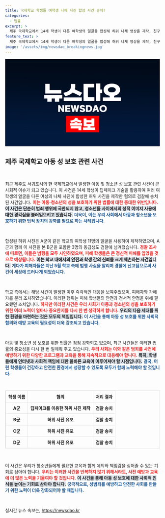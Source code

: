 ```yaml
---
title: 국제학교 학생들 여학생 나체 사진 합성 사건 송치!
categories:
  - 법률
excerpt: >
  제주 국제학교에서 14세 학생이 다른 여학생의 얼굴을 합성해 허위 나체 영상을 제작, 친구들과 공유한 사건이 발생했습니다. 경찰은 관련 학생들을 검찰에 송치하며, 심각한 아동 성 보호 법 위반 혐의로 조사 중입니다.
feature_text: >
  제주 국제학교에서 14세 학생이 다른 여학생의 얼굴을 합성해 허위 나체 영상을 제작, 친구들과 공유한 사건이 발생했습니다. 경찰은 관련 학생들을 검찰에 송치하며, 심각한 아동 성 보호 법 위반 혐의로 조사 중입니다.
image: '/assets/img/newsdao_breakingnews.jpg'
---
```


<p><img src="/assets/img/newsdao_breakingnews.jpg" alt="bookingtag 속보" /></p>

<h2 data-ke-size="size26">제주 국제학교 아동 성 보호 관련 사건</h2>

<p data-ke-size="size16">&nbsp;</p>

<p>최근 제주도 서귀포시의 한 국제학교에서 발생한 아동 및 청소년 성 보호 관련 사건이 큰 사회적 이슈가 되고 있습니다. 이 사건은 14세 학생이 딥페이크 기술을 활용하여 여러 여학생의 얼굴을 다른 여성의 나체 사진에 합성한 허위 사진을 제작한 혐의로 검찰에 송치된 사건입니다. <b><span style="color: #ee2323;">이는 아동·청소년의 성을 보호하기 위한 법률에 대한 중대한 위반입니다.</span></b> <b><span style="background-color: #21538527;">이 사건은 단순히 범죄 행위에 국한되지 않고, 청소년들 사이에서의 성적 이미지 사용에 대한 경각심을 불러일으키고 있습니다.</span></b> <b><span style="color: #1a5490;">더욱이, 이는 우리 사회에서 아동과 청소년을 보호하기 위한 법적 장치의 강화를 필요로 하는 사례입니다.</span></b></p>

<p data-ke-size="size16">&nbsp;</p>

<p>합성된 허위 사진은 A군이 같은 학교의 여학생 11명의 얼굴을 사용하여 제작하였으며, A군과 함께 이 사진을 본 B군을 포함한 3명의 동급생도 검찰에 넘겨졌습니다. <b><span style="color: #ee2323;">경찰 조사에 따르면, 이들은 범행을 모두 시인하였으며, 피해 학생들은 큰 정신적 피해를 입었을 것으로 예상됩니다.</span></b> <b><span style="background-color: #21538527;">이는 학교 내에서의 안전과 학생 간의 신뢰를 크게 훼손하는 사건입니다.</span></b> <b><span style="color: #1a5490;">게다가 피해자들은 지난 5월 학교 측에 범행 사실을 알리며 경찰에 신고됨으로써 사건이 세상에 드러나게 되었습니다.</span></b></p>

<p data-ke-size="size16">&nbsp;</p>

<p>학교 측에서는 해당 사건이 발생한 이후 즉각적인 대응을 보여주었으며, 피해자와 가해자를 분리 조치하였습니다. 이러한 행위는 피해 학생들의 안전과 정서적 안정을 위해 필요했던 조치입니다. <b><span style="color: #ee2323;">하지만 이러한 사건은 우리 사회가 아동과 청소년의 성을 보호하기 위한 여러 노력이 얼마나 중요한지를 다시 한 번 생각하게 합니다.</span></b> <b><span style="background-color: #21538527;">우리의 다음 세대를 위한 환경을 마련하는 것은 모두의 책임입니다.</span></b> <b><span style="color: #1a5490;">이 사건을 통해 아동 성 보호를 위한 사회적 합의와 예방 교육의 필요성이 더욱 강조되고 있습니다.</span></b></p>

<p data-ke-size="size16">&nbsp;</p>

<p>아동 및 청소년 성 보호를 위한 법률은 점점 강화되고 있으며, 최근 사건들은 이러한 법률의 중요성을 다시 한 번 일깨워 주고 있습니다. <b><span style="color: #ee2323;">우리 사회는 이와 같은 범죄를 사전에 예방하기 위한 다양한 프로그램과 교육을 통해 지속적으로 대응해야 합니다.</span></b> <b><span style="background-color: #21538527;">특히, 학생들에게 인터넷과 사회적 책임에 대한 올바른 교육이 이루어져야 할 시점입니다.</span></b> <b><span style="color: #1a5490;">결국, 어린 학생들이 건강하고 안전한 환경에서 성장할 수 있도록 모두가 함께 노력해야 할 것입니다.</span></b></p>

<p data-ke-size="size16">&nbsp;</p>

<table style="width: 100%; border: 1px solid #ddd; border-collapse: collapse;">
<tr>
<th style="text-align: center; border: 1px solid #ddd; padding: 8px;"><b>학생 이름</b></th>
<th style="text-align: center; border: 1px solid #ddd; padding: 8px;"><b>혐의</b></th>
<th style="text-align: center; border: 1px solid #ddd; padding: 8px;"><b>처리 결과</b></th>
</tr>
<tr>
<td style="text-align: center; border: 1px solid #ddd; padding: 8px;"><b>A군</b></td>
<td style="text-align: center; border: 1px solid #ddd; padding: 8px;"><b>딥페이크를 이용한 허위 사진 제작</b></td>
<td style="text-align: center; border: 1px solid #ddd; padding: 8px;"><b>검찰 송치</b></td>
</tr>
<tr>
<td style="text-align: center; border: 1px solid #ddd; padding: 8px;"><b>B군</b></td>
<td style="text-align: center; border: 1px solid #ddd; padding: 8px;"><b>허위 사진 유포</b></td>
<td style="text-align: center; border: 1px solid #ddd; padding: 8px;"><b>검찰 송치</b></td>
</tr>
<tr>
<td style="text-align: center; border: 1px solid #ddd; padding: 8px;"><b>C군</b></td>
<td style="text-align: center; border: 1px solid #ddd; padding: 8px;"><b>허위 사진 유포</b></td>
<td style="text-align: center; border: 1px solid #ddd; padding: 8px;"><b>검찰 송치</b></td>
</tr>
<tr>
<td style="text-align: center; border: 1px solid #ddd; padding: 8px;"><b>D군</b></td>
<td style="text-align: center; border: 1px solid #ddd; padding: 8px;"><b>허위 사진 유포</b></td>
<td style="text-align: center; border: 1px solid #ddd; padding: 8px;"><b>검찰 송치</b></td>
</tr>
</table>

<p data-ke-size="size16">&nbsp;</p>

<p>이 사건은 우리가 청소년들에게 필요한 교육과 함께 예의와 책임감을 심어줄 수 있는 기회로 삼아야 합니다. <b><span style="color: #ee2323;">우리는 이러한 사건을 반복하지 않기 위해서라도, 사전 예방과 교육에 더 많은 노력을 기울여야 할 것입니다.</span></b> <b><span style="background-color: #21538527;">이 사건을 통해 아동 성 보호에 대한 사회적 인식을 높이는 기회로 삼아야 합니다.</span></b> <b><span style="color: #1a5490;">궁극적으로, 성범죄를 예방하고 안전한 사회를 만들기 위한 노력이 더욱 강화되어야 할 때입니다.</span></b></p>

<p data-ke-size="size16">&nbsp;</p>
실시간 뉴스 속보는, <a href="https://newsdao.kr" rel="dofollow">https://newsdao.kr</a>


